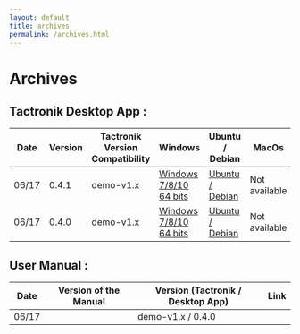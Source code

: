 ```yaml
---
layout: default
title: archives
permalink: /archives.html
---
```


# Archives

## Tactronik Desktop App :

| Date | Version | Tactronik Version Compatibility | Windows | Ubuntu / Debian | MacOs |
|------|---------|-------------|---------|--------|-------|
| 06/17 | 0.4.1 | demo-v1.x | [Windows 7/8/10 64 bits](https://github.com/ActronikaSAS/tactronik-demo-kit/releases/download/v0.4.1/Tactronik.demo.kit.Setup.0.4.1.exe) | [Ubuntu / Debian](https://github.com/ActronikaSAS/tactronik-demo-kit/releases/download/v0.4.1/desktop-demo-kit_0.4.1_amd64.deb) | Not available |
| 06/17 | 0.4.0 | demo-v1.x | [Windows 7/8/10 64 bits](https://github.com/ActronikaSAS/tactronik-demo-kit/releases/download/v0.4.0/Tactronik.demo.kit.Setup.0.4.0.exe) | [Ubuntu / Debian](https://github.com/ActronikaSAS/tactronik-demo-kit/releases/download/v0.4.0/desktop-demo-kit_0.4.0_amd64.deb) | Not available |

## User Manual :

| Date  | Version of the Manual | Version (Tactronik / Desktop App) | Link |
|-------|-----------------------|-----------------------------------|------|
| 06/17 |                       | demo-v1.x / 0.4.0                 |      |


